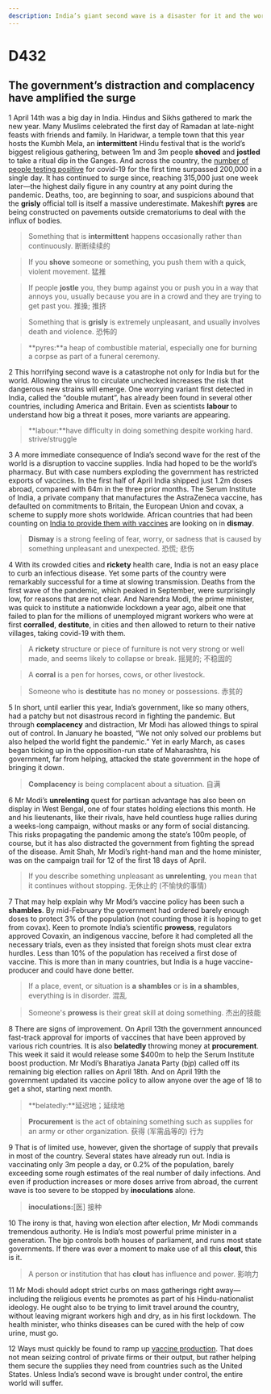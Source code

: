 ```yaml
---
description: India’s giant second wave is a disaster for it and the world
---
```


# D432 

## The government’s distraction and complacency have amplified the surge



1 April 14th was a big day in India. Hindus and Sikhs gathered to mark the new year. Many Muslims celebrated the first day of Ramadan at late-night feasts with friends and family. In Haridwar, a temple town that this year hosts the Kumbh Mela, an **intermittent** Hindu festival that is the world’s biggest religious gathering, between 1m and 3m people **shoved** and **jostled** to take a ritual dip in the Ganges. And across the country, the [number of people testing positive](https://www.economist.com/asia/2021/04/24/india-is-struggling-with-a-catastrophic-second-wave) for covid-19 for the first time surpassed 200,000 in a single day. It has continued to surge since, reaching 315,000 just one week later—the highest daily figure in any country at any point during the pandemic. Deaths, too, are beginning to soar, and suspicions abound that the **grisly** official toll is itself a massive underestimate. Makeshift **pyres** are being constructed on pavements outside crematoriums to deal with the influx of bodies.

> Something that is **intermittent** happens occasionally rather than continuously. 断断续续的

> If you **shove** someone or something, you push them with a quick, violent movement. 猛推

> If people **jostle** you, they bump against you or push you in a way that annoys you, usually because you are in a crowd and they are trying to get past you. 推搡; 推挤

> Something that is **grisly** is extremely unpleasant, and usually involves death and violence. 恐怖的

> **pyres:**a heap of combustible material, especially one for burning a corpse as part of a funeral ceremony.



2 This horrifying second wave is a catastrophe not only for India but for the world. Allowing the virus to circulate unchecked increases the risk that dangerous new strains will emerge. One worrying variant first detected in India, called the “double mutant”, has already been found in several other countries, including America and Britain. Even as scientists **labour** to understand how big a threat it poses, more variants are appearing.

> **labour:**have difficulty in doing something despite working hard.  strive/struggle



3 A more immediate consequence of India’s second wave for the rest of the world is a disruption to vaccine supplies. India had hoped to be the world’s pharmacy. But with case numbers exploding the government has restricted exports of vaccines. In the first half of April India shipped just 1.2m doses abroad, compared with 64m in the three prior months. The Serum Institute of India, a private company that manufactures the AstraZeneca vaccine, has defaulted on commitments to Britain, the European Union and covax, a scheme to supply more shots worldwide. African countries that had been counting on [India to provide them with vaccines](https://www.economist.com/middle-east-and-africa/2021/04/24/africas-covid-19-vaccination-drive-is-off-to-a-slow-start) are looking on in **dismay**.

> **Dismay** is a strong feeling of fear, worry, or sadness that is caused by something unpleasant and unexpected. 恐慌; 悲伤



4 With its crowded cities and **rickety** health care, India is not an easy place to curb an infectious disease. Yet some parts of the country were remarkably successful for a time at slowing transmission. Deaths from the first wave of the pandemic, which peaked in September, were surprisingly low, for reasons that are not clear. And Narendra Modi, the prime minister, was quick to institute a nationwide lockdown a year ago, albeit one that failed to plan for the millions of unemployed migrant workers who were at first **corralled**, **destitute**, in cities and then allowed to return to their native villages, taking covid-19 with them.

> A **rickety** structure or piece of furniture is not very strong or well made, and seems likely to collapse or break. 摇晃的; 不稳固的

> A **corral** is a pen for horses, cows, or other livestock.

> Someone who is **destitute** has no money or possessions. 赤贫的



5 In short, until earlier this year, India’s government, like so many others, had a patchy but not disastrous record in fighting the pandemic. But through **complacency** and distraction, Mr Modi has allowed things to spiral out of control. In January he boasted, “We not only solved our problems but also helped the world fight the pandemic.” Yet in early March, as cases began ticking up in the opposition-run state of Maharashtra, his government, far from helping, attacked the state government in the hope of bringing it down.

> **Complacency** is being complacent about a situation. 自满



6 Mr Modi’s **unrelenting** quest for partisan advantage has also been on display in West Bengal, one of four states holding elections this month. He and his lieutenants, like their rivals, have held countless huge rallies during a weeks-long campaign, without masks or any form of social distancing. This risks propagating the pandemic among the state’s 100m people, of course, but it has also distracted the government from fighting the spread of the disease. Amit Shah, Mr Modi’s right-hand man and the home minister, was on the campaign trail for 12 of the first 18 days of April.

> If you describe something unpleasant as **unrelenting**, you mean that it continues without stopping. 无休止的 (不愉快的事情)



7 That may help explain why Mr Modi’s vaccine policy has been such a **shambles**. By mid-February the government had ordered barely enough doses to protect 3% of the population (not counting those it is hoping to get from covax). Keen to promote India’s scientific **prowess**, regulators approved Covaxin, an indigenous vaccine, before it had completed all the necessary trials, even as they insisted that foreign shots must clear extra hurdles. Less than 10% of the population has received a first dose of vaccine. This is more than in many countries, but India is a huge vaccine-producer and could have done better.

> If a place, event, or situation is **a** **shambles** or is **in a shambles**, everything is in disorder. 混乱

> Someone's **prowess** is their great skill at doing something. 杰出的技能





8 There are signs of improvement. On April 13th the government announced fast-track approval for imports of vaccines that have been approved by various rich countries. It is also **belatedly** throwing money at **procurement**. This week it said it would release some $400m to help the Serum Institute boost production. Mr Modi’s Bharatiya Janata Party (bjp) called off its remaining big election rallies on April 18th. And on April 19th the government updated its vaccine policy to allow anyone over the age of 18 to get a shot, starting next month.

> **belatedly:**延迟地；延续地

> **Procurement** is the act of obtaining something such as supplies for an army or other organization. 获得 (军需品等的) 行为



9 That is of limited use, however, given the shortage of supply that prevails in most of the country. Several states have already run out. India is vaccinating only 3m people a day, or 0.2% of the population, barely exceeding some rough estimates of the real number of daily infections. And even if production increases or more doses arrive from abroad, the current wave is too severe to be stopped by **inoculations** alone.

> **inoculations:**[医] 接种



10 The irony is that, having won election after election, Mr Modi commands tremendous authority. He is India’s most powerful prime minister in a generation. The bjp controls both houses of parliament, and runs most state governments. If there was ever a moment to make use of all this **clout**, this is it.

> A person or institution that has **clout** has influence and power. 影响力



11 Mr Modi should adopt strict curbs on mass gatherings right away—including the religious events he promotes as part of his Hindu-nationalist ideology. He ought also to be trying to limit travel around the country, without leaving migrant workers high and dry, as in his first lockdown. The health minister, who thinks diseases can be cured with the help of cow urine, must go.



12 Ways must quickly be found to ramp up [vaccine production](https://www.economist.com/science-and-technology/2021/04/22/american-export-controls-threaten-to-hinder-global-vaccine-production). That does not mean seizing control of private firms or their output, but rather helping them secure the supplies they need from countries such as the United States. Unless India’s second wave is brought under control, the entire world will suffer. 
